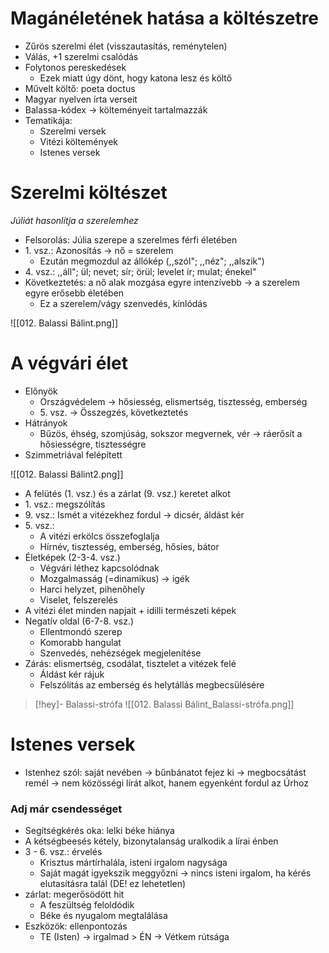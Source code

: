 # Magánéletének hatása a költészetre

- Zűrös szerelmi élet (visszautasítás, reménytelen)
- Válás, +1 szerelmi csalódás
- Folytonos pereskedések
	- Ezek miatt úgy dönt, hogy katona lesz és költő
- Művelt költő: poeta doctus
- Magyar nyelven írta verseit
- Balassa-kódex → költeményeit tartalmazzák
- Tematikája:
	- Szerelmi versek
	- Vitézi költemények
	- Istenes versek

# Szerelmi költészet

 *Júliát hasonlítja a szerelemhez*

- Felsorolás: Júlia szerepe a szerelmes férfi életében
- 1\. vsz.: Azonosítás → nő = szerelem
	- Ezután megmozdul az állókép (,,szól"; ,,néz"; ,,alszik")
- 4\. vsz.: ,,áll"; ül; nevet; sír; örül; levelet ír; mulat; énekel"
- Következtetés: a nő alak mozgása egyre intenzívebb → a szerelem egyre erősebb életében
	- Ez a szerelem/vágy szenvedés, kínlódás

![[012. Balassi Bálint.png]]

# A végvári élet

- Előnyök
	- Országvédelem → hősiesség, elismertség, tisztesség, emberség
	- 5\. vsz. → Összegzés, következtetés
- Hátrányok
	- Bűzös, éhség, szomjúság, sokszor megvernek, vér → ráerősít a hősiességre, tisztességre
- Szimmetriával felépített

![[012. Balassi Bálint2.png]]

- A felütés (1. vsz.) és a zárlat (9. vsz.) keretet alkot
- 1\. vsz.: megszólítás
- 9\. vsz.: Ismét a vitézekhez fordul → dicsér, áldást kér
- 5\. vsz.: 
	- A vitézi erkölcs összefoglalja
	- Hírnév, tisztesség, emberség, hősies, bátor
- Életképek (2-3-4. vsz.)
	- Végvári léthez kapcsolódnak
	- Mozgalmasság (=dinamikus) → igék
	- Harci helyzet, pihenőhely
	- Viselet, felszerelés
- A vitézi élet minden napjait + idilli természeti képek
- Negatív oldal (6-7-8. vsz.)
	- Ellentmondó szerep
	- Komorabb hangulat
	- Szenvedés, nehézségek megjelenítése
- Zárás: elismertség, csodálat, tisztelet a vitézek felé
	- Áldást kér rájuk
	- Felszólítás az emberség és helytállás megbecsülésére

> [!hey]- Balassi-strófa
> ![[012. Balassi Bálint_Balassi-strófa.png]]

# Istenes versek

- Istenhez szól: saját nevében → bűnbánatot fejez ki → megbocsátást remél → nem közösségi lírát alkot, hanem egyenként fordul az Úrhoz

### Adj már csendességet

- Segítségkérés oka: lelki béke hiánya
- A kétségbeesés kétely, bizonytalanság uralkodik a lírai énben
- 3 - 6. vsz.: érvelés
	- Krisztus mártírhalála, isteni irgalom nagysága
	- Saját magát igyekszik meggyőzni → nincs isteni irgalom, ha kérés elutasításra talál (DE! ez lehetetlen)
- zárlat: megerősödött hit
	- A feszültség feloldódik
	- Béke és nyugalom megtalálása
- Eszközök: ellenpontozás
	- TE (Isten) → irgalmad  >  ÉN → Vétkem rútsága
